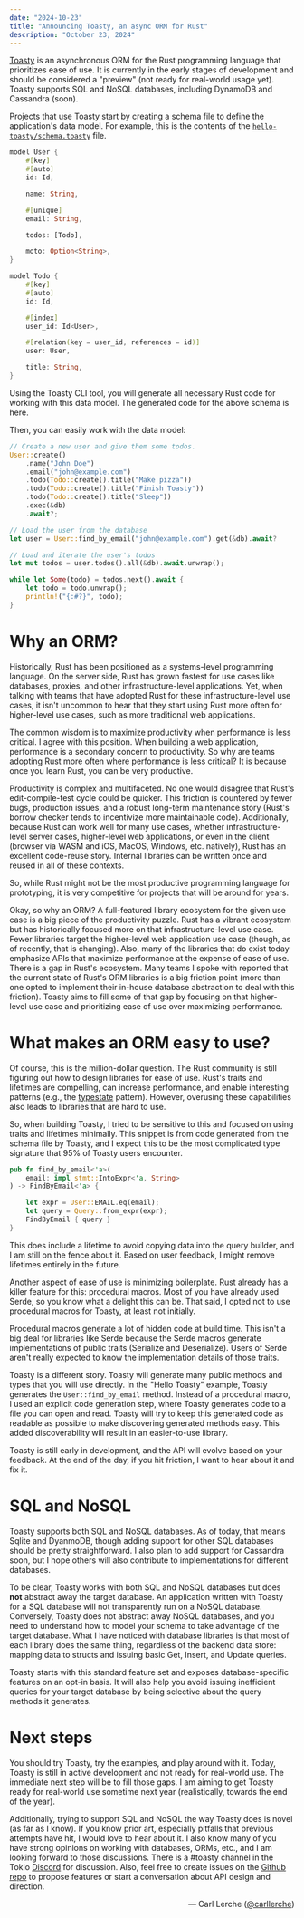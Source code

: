 ```yaml
---
date: "2024-10-23"
title: "Announcing Toasty, an async ORM for Rust"
description: "October 23, 2024"
---
```


[Toasty](https://github.com/tokio-rs/toasty) is an asynchronous ORM for the Rust
programming language that prioritizes ease of use. It is currently in the early
stages of development and should be considered a "preview" (not ready for
real-world usage yet). Toasty supports SQL and NoSQL databases, including
DynamoDB and Cassandra (soon).

Projects that use Toasty start by creating a schema file to define the
application's data model. For example, this is the contents of the
[`hello-toasty/schema.toasty`](https://github.com/tokio-rs/toasty/blob/main/examples/hello-toasty/schema.toasty)
file.

```rust
model User {
    #[key]
    #[auto]
    id: Id,

    name: String,

    #[unique]
    email: String,

    todos: [Todo],

    moto: Option<String>,
}

model Todo {
    #[key]
    #[auto]
    id: Id,

    #[index]
    user_id: Id<User>,

    #[relation(key = user_id, references = id)]
    user: User,

    title: String,
}
```

Using the Toasty CLI tool, you will generate all necessary Rust code for working with this data model. The generated code for the above schema is here.

Then, you can easily work with the data model:

```rust
// Create a new user and give them some todos.
User::create()
    .name("John Doe")
    .email("john@example.com")
    .todo(Todo::create().title("Make pizza"))
    .todo(Todo::create().title("Finish Toasty"))
    .todo(Todo::create().title("Sleep"))
    .exec(&db)
    .await?;

// Load the user from the database
let user = User::find_by_email("john@example.com").get(&db).await?

// Load and iterate the user's todos
let mut todos = user.todos().all(&db).await.unwrap();

while let Some(todo) = todos.next().await {
    let todo = todo.unwrap();
    println!("{:#?}", todo);
}
```

# Why an ORM?

Historically, Rust has been positioned as a systems-level programming language.
On the server side, Rust has grown fastest for use cases like databases,
proxies, and other infrastructure-level applications. Yet, when talking with
teams that have adopted Rust for these infrastructure-level use cases, it isn't
uncommon to hear that they start using Rust more often for higher-level use
cases, such as more traditional web applications.

The common wisdom is to maximize productivity when performance is less critical.
I agree with this position. When building a web application, performance is a
secondary concern to productivity. So why are teams adopting Rust more often
where performance is less critical? It is because once you learn Rust, you can
be very productive.

Productivity is complex and multifaceted. No one would disagree that Rust's
edit-compile-test cycle could be quicker. This friction is countered by fewer
bugs, production issues, and a robust long-term maintenance story (Rust's borrow
checker tends to incentivize more maintainable code). Additionally, because Rust
can work well for many use cases, whether infrastructure-level server cases,
higher-level web applications, or even in the client (browser via WASM and iOS,
MacOS, Windows, etc. natively), Rust has an excellent code-reuse story. Internal
libraries can be written once and reused in all of these contexts.

So, while Rust might not be the most productive programming language for
prototyping, it is very competitive for projects that will be around for years.

Okay, so why an ORM? A full-featured library ecosystem for the given use case is
a big piece of the productivity puzzle. Rust has a vibrant ecosystem but has
historically focused more on that infrastructure-level use case. Fewer libraries
target the higher-level web application use case (though, as of recently, that
is changing). Also, many of the libraries that do exist today emphasize APIs
that maximize performance at the expense of ease of use. There is a gap in
Rust's ecosystem. Many teams I spoke with reported that the current state of
Rust's ORM libraries is a big friction point (more than one opted to implement
their in-house database abstraction to deal with this friction). Toasty aims to
fill some of that gap by focusing on that higher-level use case and prioritizing
ease of use over maximizing performance.

# What makes an ORM easy to use?

Of course, this is the million-dollar question. The Rust community is still
figuring out how to design libraries for ease of use. Rust's traits and
lifetimes are compelling, can increase performance, and enable interesting
patterns (e.g., the [typestate](https://cliffle.com/blog/rust-typestate/)
pattern). However, overusing these capabilities also leads to libraries that are
hard to use.

So, when building Toasty, I tried to be sensitive to this and focused on using
traits and lifetimes minimally. This snippet is from code generated from the
schema file by Toasty, and I expect this to be the most complicated type
signature that 95% of Toasty users encounter.

```rust
pub fn find_by_email<'a>(
	email: impl stmt::IntoExpr<'a, String>
) -> FindByEmail<'a> {

	let expr = User::EMAIL.eq(email);
	let query = Query::from_expr(expr);
	FindByEmail { query }
}
```

This does include a lifetime to avoid copying data into the query builder, and I
am still on the fence about it. Based on user feedback, I might remove lifetimes
entirely in the future.

Another aspect of ease of use is minimizing boilerplate. Rust already has a
killer feature for this: procedural macros. Most of you have already used Serde,
so you know what a delight this can be. That said, I opted not to use procedural
macros for Toasty, at least not initially.

Procedural macros generate a lot of hidden code at build time. This isn't a big
deal for libraries like Serde because the Serde macros generate implementations
of public traits (Serialize and Deserialize). Users of Serde aren't really
expected to know the implementation details of those traits.

Toasty is a different story. Toasty will generate many public methods and types
that you will use directly. In the "Hello Toasty" example, Toasty generates the
`User::find_by_email` method. Instead of a procedural macro, I used an explicit
code generation step, where Toasty generates code to a file you can open and
read. Toasty will try to keep this generated code as readable as possible to
make discovering generated methods easy. This added discoverability will result
in an easier-to-use library.

Toasty is still early in development, and the API will evolve based on your
feedback. At the end of the day, if you hit friction, I want to hear about it
and fix it.

# SQL and NoSQL

Toasty supports both SQL and NoSQL databases. As of today, that means Sqlite and
DyanmoDB, though adding support for other SQL databases should be pretty
straightforward. I also plan to add support for Cassandra soon, but I hope
others will also contribute to implementations for different databases.

To be clear, Toasty works with both SQL and NoSQL databases but does **not**
abstract away the target database. An application written with Toasty for a SQL
database will not transparently run on a NoSQL database. Conversely, Toasty does
not abstract away NoSQL databases, and you need to understand how to model your
schema to take advantage of the target database. What I have noticed with
database libraries is that most of each library does the same thing, regardless
of the backend data store: mapping data to structs and issuing basic Get,
Insert, and Update queries.

Toasty starts with this standard feature set and exposes database-specific
features on an opt-in basis. It will also help you avoid issuing inefficient
queries for your target database by being selective about the query methods it
generates.

# Next steps

You should try Toasty, try the examples, and play around with it. Today, Toasty
is still in active development and not ready for real-world use. The immediate
next step will be to fill those gaps. I am aiming to get Toasty ready for
real-world use sometime next year (realistically, towards the end of the year).

Additionally, trying to support SQL and NoSQL the way Toasty does is novel (as
far as I know). If you know prior art, especially pitfalls that previous
attempts have hit, I would love to hear about it. I also know many of you have
strong opinions on working with databases, ORMs, etc., and I am looking forward
to those discussions. There is a #toasty channel in the Tokio
[Discord](https://discord.gg/tokio) for discussion. Also, feel free to create
issues on the [Github repo](https://github.com/tokio-rs/toasty) to propose
features or start a conversation about API design and direction.

<div style="text-align:right">&mdash; Carl Lerche (<a href="https://github.com/carllerche">@carllerche</a>)</div>